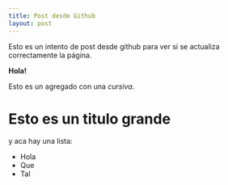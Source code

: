 ```yaml
---
title: Post desde Github
layout: post
---
```


Esto es un intento de post desde github para ver si se actualiza correctamente la página.

__Hola!__ 

Esto es un agregado con una _cursiva_.

# Esto es un titulo grande

y aca hay una lista: 
- Hola
- Que 
- Tal
